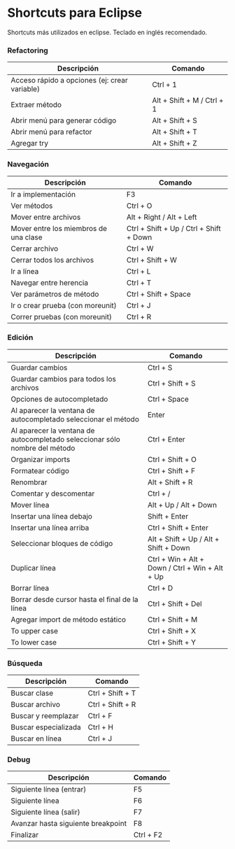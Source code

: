 # Shortcuts para Eclipse

Shortcuts más utilizados en eclipse. Teclado en inglés recomendado.

### Refactoring

|Descripción|Comando|
|-|-|
|Acceso rápido a opciones (ej: crear variable)|Ctrl + 1|
|Extraer método|Alt + Shift + M / Ctrl + 1|
|Abrir menú para generar código|Alt + Shift + S|
|Abrir menú para refactor|Alt + Shift + T|
|Agregar try|Alt + Shift + Z|

### Navegación

|Descripción|Comando|
|-|-|
|Ir a implementación|F3|
|Ver métodos|Ctrl + O|
|Mover entre archivos|Alt + Right / Alt + Left|
|Mover entre los miembros de una clase|Ctrl + Shift + Up / Ctrl + Shift + Down|
|Cerrar archivo|Ctrl + W|
|Cerrar todos los archivos|Ctrl + Shift + W|
|Ir a línea|Ctrl + L|
|Navegar entre herencia|Ctrl + T|
|Ver parámetros de método|Ctrl + Shift + Space|
|Ir o crear prueba (con moreunit)|Ctrl + J|
|Correr pruebas (con moreunit)|Ctrl + R|

### Edición

|Descripción|Comando|
|-|-|
|Guardar cambios|Ctrl + S|
|Guardar cambios para todos los archivos|Ctrl + Shift + S|
|Opciones de autocompletado|Ctrl + Space|
|Al aparecer la ventana de autocompletado seleccionar el método|Enter|
|Al aparecer la ventana de autocompletado seleccionar sólo nombre del método|Ctrl + Enter|
|Organizar imports|Ctrl + Shift + O|
|Formatear código|Ctrl + Shift + F|
|Renombrar|Alt + Shift + R|
|Comentar y descomentar|Ctrl + /|
|Mover línea|Alt + Up / Alt + Down|
|Insertar una línea debajo|Shift + Enter|
|Insertar una línea arriba|Ctrl + Shift + Enter|
|Seleccionar bloques de código|Alt + Shift + Up / Alt + Shift + Down|
|Duplicar línea|Ctrl + Win + Alt + Down / Ctrl + Win + Alt + Up|
|Borrar línea|Ctrl + D|
|Borrar desde cursor hasta el final de la línea|Ctrl + Shift + Del|
|Agregar import de método estático|Ctrl + Shift + M|
|To upper case|Ctrl + Shift + X|
|To lower case|Ctrl + Shift + Y|

### Búsqueda

|Descripción|Comando|
|-|-|
|Buscar clase|Ctrl + Shift + T|
|Buscar archivo|Ctrl + Shift + R|
|Buscar y reemplazar|Ctrl + F|
|Buscar especializada|Ctrl + H|
|Buscar en línea|Ctrl + J|

### Debug

|Descripción|Comando|
|-|-|
|Siguiente línea (entrar)|F5|
|Siguiente línea|F6|
|Siguiente línea (salir)|F7|
|Avanzar hasta siguiente breakpoint|F8|
|Finalizar|Ctrl + F2|
